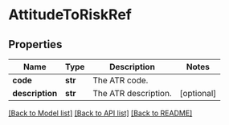 # AttitudeToRiskRef

## Properties
Name | Type | Description | Notes
------------ | ------------- | ------------- | -------------
**code** | **str** | The ATR code. | 
**description** | **str** | The ATR description. | [optional] 

[[Back to Model list]](../README.md#documentation-for-models) [[Back to API list]](../README.md#documentation-for-api-endpoints) [[Back to README]](../README.md)

